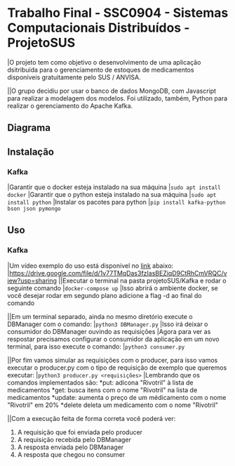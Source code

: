 # Trabalho Final - SSC0904 - Sistemas Computacionais Distribuídos - ProjetoSUS

|O projeto tem como objetivo o desenvolvimento de uma aplicação dsitribuída para o gerenciamento de estoques de medicamentos disponíveis gratuitamente pelo SUS / ANVISA.

||O grupo decidiu por usar o banco de dados MongoDB, com Javascript para realizar a modelagem dos modelos. Foi utilizado, também, Python para realizar o gerenciamento do Apache Kafka.

## Diagrama


## Instalação
### Kafka
|Garantir que o docker esteja instalado na sua máquina
|``sudo apt install docker``
|Garantir que o python esteja instalado na sua máquina
|``sudo apt install python``
|Instalar os pacotes para python
|``pip install kafka-python bson json pymongo``

## Uso
### Kafka
|Um vídeo exemplo do uso está disponível no [link](https://drive.google.com/file/d/1v77TMqDas3fzIasBEZiqD9CtRhCmVRQC/view?usp=sharing) abaixo:
|<https://drive.google.com/file/d/1v77TMqDas3fzIasBEZiqD9CtRhCmVRQC/view?usp=sharing> 
||Executar o terminal na pasta projetoSUS/Kafka e rodar o seguinte comando
|``docker-compose up`` 
|Isso abrirá o ambiente docker, se você desejar rodar em segundo plano adicione a flag -d ao final do comando 

||Em um terminal separado, ainda no mesmo diretório execute o DBManager com o comando:
|``python3 DBManager.py`` 
|Isso irá deixar o consumidor do DBManager ouvindo as requisições
|Agora para ver as respostar precisamos configurar o consumidor da aplicação em um novo terminal, para isso execute o comando:
|``python3 consumer.py``

||Por fim vamos simular as requisições com o producer, para isso vamos executar o producer.py com o tipo de requisição de exemplo que queremos executar:
|``python3 producer.py <requisições>`` 
|Lembrando que os comandos implementados são:
*put: adicona "Rivotril" à lista de medicamentos
*get: busca itens com  o nome "Rivotril" na lista de medicamentos
*update: aumenta o preço de um médicamento com o nome "Rivotril" em 20%
*delete deleta um medicamento com o nome "Rivotril"

||Com a execução feita de forma correta você poderá ver:
1. A requisição que foi enviada pelo producer
2. A requisição recebida pelo DBManager
3. A resposta enviada pelo DBManager
4. A resposta que chegou no consumer
